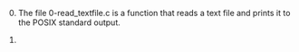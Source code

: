 0. The file 0-read_textfile.c is a function that reads a text file and prints it to the POSIX standard output.

1.
